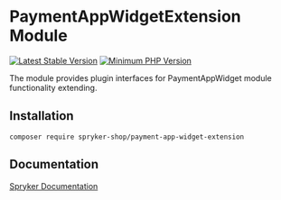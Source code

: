# PaymentAppWidgetExtension Module
[![Latest Stable Version](https://poser.pugx.org/spryker-shop/payment-app-widget-extension/v/stable.svg)](https://packagist.org/packages/spryker-shop/payment-app-widget-extension)
[![Minimum PHP Version](https://img.shields.io/badge/php-%3E%3D%208.2-8892BF.svg)](https://php.net/)

The module provides plugin interfaces for PaymentAppWidget module functionality extending.

## Installation

```
composer require spryker-shop/payment-app-widget-extension
```

## Documentation

[Spryker Documentation](https://docs.spryker.com)
